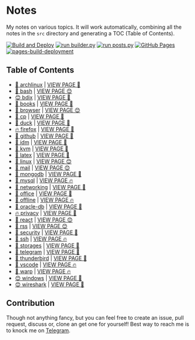 # Notes

My notes on various topics. It will work automatically, combining all the notes in the `src` directory and generating a TOC (Table of Contents).

[![Build and Deploy](https://github.com/SharafatKarim/notes/actions/workflows/action.yml/badge.svg)](https://github.com/SharafatKarim/notes/actions/workflows/action.yml)
[![run builder.py](https://github.com/SharafatKarim/notes/actions/workflows/action.yml/badge.svg)](https://github.com/SharafatKarim/notes/actions/workflows/action.yml)
[![run posts.py](https://github.com/SharafatKarim/notes/actions/workflows/posts.yml/badge.svg)](https://github.com/SharafatKarim/notes/actions/workflows/posts.yml)
[![GitHub Pages](https://github.com/SharafatKarim/notes/actions/workflows/gh-pages.yml/badge.svg)](https://github.com/SharafatKarim/notes/actions/workflows/gh-pages.yml)
[![pages-build-deployment](https://github.com/SharafatKarim/notes/actions/workflows/pages/pages-build-deployment/badge.svg)](https://github.com/SharafatKarim/notes/actions/workflows/pages/pages-build-deployment)


## Table of Contents

- [👾 archlinux](src/archlinux.md) | <a href='https://sharafat.is-a.dev/notes/archlinux' target='_blank'>VIEW PAGE 🌟</a>
- [🌈 bash](src/bash.md) | <a href='https://sharafat.is-a.dev/notes/bash' target='_blank'>VIEW PAGE 😊</a>
- [😊 bdix](src/bdix.md) | <a href='https://sharafat.is-a.dev/notes/bdix' target='_blank'>VIEW PAGE 🎸</a>
- [🤖 books](src/books.md) | <a href='https://sharafat.is-a.dev/notes/books' target='_blank'>VIEW PAGE 👾</a>
- [🌟 browser](src/browser.md) | <a href='https://sharafat.is-a.dev/notes/browser' target='_blank'>VIEW PAGE 😊</a>
- [🤖 cp](src/cp.md) | <a href='https://sharafat.is-a.dev/notes/cp' target='_blank'>VIEW PAGE 🌟</a>
- [🍕 duck](src/duck.md) | <a href='https://sharafat.is-a.dev/notes/duck' target='_blank'>VIEW PAGE 🌈</a>
- [🔥 firefox](src/firefox.md) | <a href='https://sharafat.is-a.dev/notes/firefox' target='_blank'>VIEW PAGE 🌟</a>
- [👾 github](src/github.md) | <a href='https://sharafat.is-a.dev/notes/github' target='_blank'>VIEW PAGE 🍕</a>
- [🎉 idm](src/idm.md) | <a href='https://sharafat.is-a.dev/notes/idm' target='_blank'>VIEW PAGE 👾</a>
- [🚀 kvm](src/kvm.md) | <a href='https://sharafat.is-a.dev/notes/kvm' target='_blank'>VIEW PAGE 🍕</a>
- [🚀 latex](src/latex.md) | <a href='https://sharafat.is-a.dev/notes/latex' target='_blank'>VIEW PAGE 🌟</a>
- [👾 linux](src/linux.md) | <a href='https://sharafat.is-a.dev/notes/linux' target='_blank'>VIEW PAGE 😊</a>
- [🎸 mail](src/mail.md) | <a href='https://sharafat.is-a.dev/notes/mail' target='_blank'>VIEW PAGE 😊</a>
- [🎸 mongodb](src/mongodb.md) | <a href='https://sharafat.is-a.dev/notes/mongodb' target='_blank'>VIEW PAGE 🚀</a>
- [👾 mysql](src/mysql.md) | <a href='https://sharafat.is-a.dev/notes/mysql' target='_blank'>VIEW PAGE 🔥</a>
- [🌈 networking](src/networking.md) | <a href='https://sharafat.is-a.dev/notes/networking' target='_blank'>VIEW PAGE 🎉</a>
- [🍕 office](src/office.md) | <a href='https://sharafat.is-a.dev/notes/office' target='_blank'>VIEW PAGE 🎸</a>
- [🍕 offline](src/offline.md) | <a href='https://sharafat.is-a.dev/notes/offline' target='_blank'>VIEW PAGE 🔥</a>
- [🍕 oracle-db](src/oracle-db.md) | <a href='https://sharafat.is-a.dev/notes/oracle-db' target='_blank'>VIEW PAGE 🤖</a>
- [🔥 privacy](src/privacy.md) | <a href='https://sharafat.is-a.dev/notes/privacy' target='_blank'>VIEW PAGE 🍕</a>
- [🍕 react](src/react.md) | <a href='https://sharafat.is-a.dev/notes/react' target='_blank'>VIEW PAGE 😊</a>
- [🌟 rss](src/rss.md) | <a href='https://sharafat.is-a.dev/notes/rss' target='_blank'>VIEW PAGE 😊</a>
- [🚀 security](src/security.md) | <a href='https://sharafat.is-a.dev/notes/security' target='_blank'>VIEW PAGE 🌟</a>
- [🍕 ssh](src/ssh.md) | <a href='https://sharafat.is-a.dev/notes/ssh' target='_blank'>VIEW PAGE 🔥</a>
- [👾 storages](src/storages.md) | <a href='https://sharafat.is-a.dev/notes/storages' target='_blank'>VIEW PAGE 🌟</a>
- [👾 telegram](src/telegram.md) | <a href='https://sharafat.is-a.dev/notes/telegram' target='_blank'>VIEW PAGE 🌟</a>
- [🤖 thunderbird](src/thunderbird.md) | <a href='https://sharafat.is-a.dev/notes/thunderbird' target='_blank'>VIEW PAGE 🎸</a>
- [🚀 vscode](src/vscode.md) | <a href='https://sharafat.is-a.dev/notes/vscode' target='_blank'>VIEW PAGE 🔥</a>
- [🌟 warp](src/warp.md) | <a href='https://sharafat.is-a.dev/notes/warp' target='_blank'>VIEW PAGE 🔥</a>
- [😊 windows](src/windows.md) | <a href='https://sharafat.is-a.dev/notes/windows' target='_blank'>VIEW PAGE 🚀</a>
- [😊 wireshark](src/wireshark.md) | <a href='https://sharafat.is-a.dev/notes/wireshark' target='_blank'>VIEW PAGE 🚀</a>

## Contribution

Though not anything fancy, but you can feel free to create an issue, pull request, discuss or, clone an get one for yourself!
Best way to reach me is to knock me on [Telegram](https://t.me/SharafatKarim).

